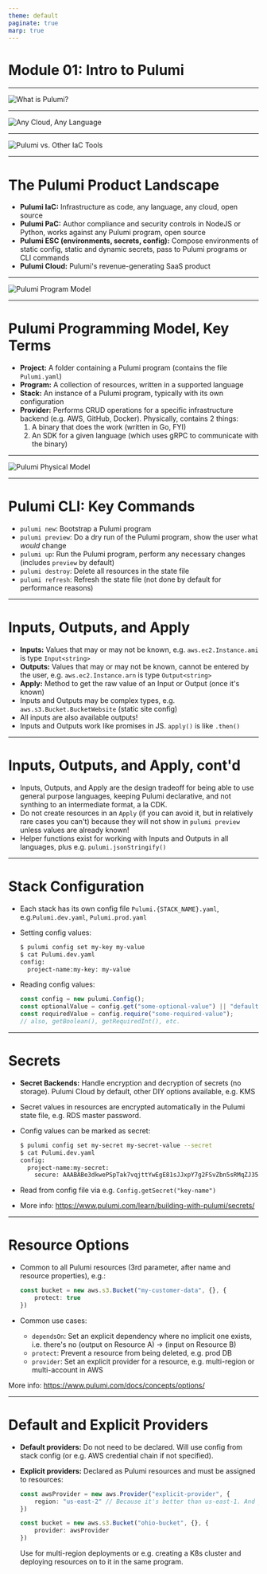 ```yaml
---
theme: default
paginate: true
marp: true
---
```


# **Module 01: Intro to Pulumi**

---

![What is Pulumi?](./images/what-is-pulumi.png "What is Pulumi?")

---

![Any Cloud, Any Language](./images/any-cloud-any-language.png "Any Cloud, Any Language")

---

![Pulumi vs. Other IaC Tools](./images/pulumi-vs-others.png "Pulumi vs. Other IaC Tools")

---

# The Pulumi Product Landscape

* **Pulumi IaC:** Infrastructure as code, any language, any cloud, open source
* **Pulumi PaC:** Author compliance and security controls in NodeJS or Python, works against any Pulumi program, open source
* **Pulumi ESC (environments, secrets, config):** Compose environments of static config, static and dynamic secrets, pass to Pulumi programs or CLI commands
* **Pulumi Cloud:** Pulumi's revenue-generating SaaS product

---

![Pulumi Program Model](./images/pulumi-program-model.png "Pulumi Program Model")

---

# Pulumi Programming Model, Key Terms

* **Project:** A folder containing a Pulumi program (contains the file `Pulumi.yaml`)
* **Program:** A collection of resources, written in a supported language
* **Stack:** An instance of a Pulumi program, typically with its own configuration
* **Provider:** Performs CRUD operations for a specific infrastructure backend (e.g. AWS, GitHub, Docker). Physically, contains 2 things:
  1. A binary that does the work (written in Go, FYI)
  1. An SDK for a given language (which uses gRPC to communicate with the binary)

---

![Pulumi Physical Model](./images/pulumi-physical-model.png "Pulumi Physical Model")

---

# Pulumi CLI: Key Commands

* `pulumi new`: Bootstrap a Pulumi program
* `pulumi preview`: Do a dry run of the Pulumi program, show the user what _would_ change
* `pulumi up`: Run the Pulumi program, perform any necessary changes (includes `preview` by default)
* `pulumi destroy`: Delete all resources in the state file
* `pulumi refresh`: Refresh the state file (not done by default for performance reasons)

---

# Inputs, Outputs, and Apply

* **Inputs:** Values that may or may not be known, e.g. `aws.ec2.Instance.ami` is type `Input<string>`
* **Outputs:** Values that may or may not be known, cannot be entered by the user, e.g. `aws.ec2.Instance.arn` is type `Output<string>`
* **Apply:** Method to get the raw value of an Input or Output (once it's known)
* Inputs and Outputs may be complex types, e.g. `aws.s3.Bucket.BucketWebsite` (static site config)
* All inputs are also available outputs!
* Inputs and Outputs work like promises in JS. `apply()` is like `.then()`

---

# Inputs, Outputs, and Apply, cont'd

* Inputs, Outputs, and Apply are the design tradeoff for being able to use general purpose languages, keeping Pulumi declarative, and not synthing to an intermediate format, a la CDK.
* Do not create resources in an `Apply` (if you can avoid it, but in relatively rare cases you can't) because they will not show in `pulumi preview` unless values are already known!
* Helper functions exist for working with Inputs and Outputs in all languages, plus e.g. `pulumi.jsonStringify()`

---

# Stack Configuration

* Each stack has its own config file `Pulumi.{STACK_NAME}.yaml`, e.g.`Pulumi.dev.yaml`, `Pulumi.prod.yaml`
* Setting config values:

    ```bash
    $ pulumi config set my-key my-value
    $ cat Pulumi.dev.yaml
    config:
      project-name:my-key: my-value
    ```

* Reading config values:

    ```typescript
    const config = new pulumi.Config();
    const optionalValue = config.get("some-optional-value") || "default-value";
    const requiredValue = config.require("some-required-value");
    // also, getBoolean(), getRequiredInt(), etc.
    ```

---

# Secrets

* **Secret Backends:** Handle encryption and decryption of secrets (no storage). Pulumi Cloud by default, other DIY options available, e.g. KMS
* Secret values in resources are encrypted automatically in the Pulumi state file, e.g. RDS master password.
* Config values can be marked as secret:

    ```bash
    $ pulumi config set my-secret my-secret-value --secret
    $ cat Pulumi.dev.yaml
    config:
      project-name:my-secret:
        secure: AAABABe3dkwePSpTak7vqjttYwEgE81sJJxpY7g2FSvZbn5sRMqZJ35372k2Lwg=
    ```

* Read from config file via e.g. `Config.getSecret("key-name")`
* More info: <https://www.pulumi.com/learn/building-with-pulumi/secrets/>

---

# Resource Options

* Common to all Pulumi resources (3rd parameter, after name and resource properties), e.g.:

    ```typescript
    const bucket = new aws.s3.Bucket("my-customer-data", {}, {
        protect: true
    })
    ```

* Common use cases:
  * `dependsOn`: Set an explicit dependency where no implicit one exists, i.e. there's no (output on Resource A) -> (input on Resource B)
  * `protect`: Prevent a resource from being deleted, e.g. prod DB
  * `provider`: Set an explicit provider for a resource, e.g. multi-region or multi-account in AWS

More info: <https://www.pulumi.com/docs/concepts/options/>

---

# Default and Explicit Providers

* **Default providers:** Do not need to be declared. Will use config from stack config (or e.g. AWS credential chain if not specified).
* **Explicit providers:** Declared as Pulumi resources and must be assigned to resources:

    ```typescript
    const awsProvider = new aws.Provider("explicit-provider", {
        region: "us-east-2" // Because it's better than us-east-1. And y'all know it.
    })

    const bucket = new aws.s3.Bucket("ohio-bucket", {}, {
        provider: awsProvider
    })
    ```

  Use for multi-region deployments or e.g. creating a K8s cluster and deploying resources on to it in the same program.
